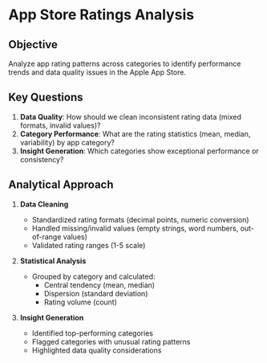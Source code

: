 # App Store Ratings Analysis

## Objective  
Analyze app rating patterns across categories to identify performance trends and data quality issues in the Apple App Store.

## Key Questions  
1. **Data Quality**: How should we clean inconsistent rating data (mixed formats, invalid values)?  
2. **Category Performance**: What are the rating statistics (mean, median, variability) by app category?  
3. **Insight Generation**: Which categories show exceptional performance or consistency?  

## Analytical Approach  
1. **Data Cleaning**  
   - Standardized rating formats (decimal points, numeric conversion)  
   - Handled missing/invalid values (empty strings, word numbers, out-of-range values)  
   - Validated rating ranges (1-5 scale)  

2. **Statistical Analysis**  
   - Grouped by category and calculated:  
     - Central tendency (mean, median)  
     - Dispersion (standard deviation)  
     - Rating volume (count)  

3. **Insight Generation**  
   - Identified top-performing categories  
   - Flagged categories with unusual rating patterns  
   - Highlighted data quality considerations  
